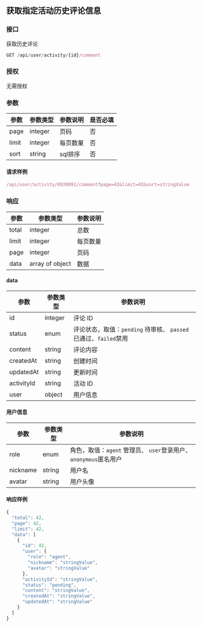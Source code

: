 ## 获取指定活动历史评论信息

### 接口

获取历史评论

```js
GET /api/user/activity/{id}/comment
```

### 授权

无需授权

### 参数

| 参数 | 参数类型 | 参数说明 | 是否必填 |
| --- | --- | --- | --- |
| page | integer | 页码 | 否 |
| limit | integer | 每页数量 | 否 |
| sort | string | sql排序 | 否 |

#### 请求样例

```js
/api/user/activity/8930091/comment?page=42&limit=42&sort=stringValue
```

### 响应

| 参数 | 参数类型 | 参数说明 |
| --- | --- | --- |
| total | integer | 总数 |
| limit | integer | 每页数量 |
| page | integer | 页码 |
| data | array of object | 数据 |

#### data

| 参数 | 参数类型 | 参数说明 |
| --- | --- | --- |
| id | integer | 评论 ID |
| status | enum | 评论状态，取值：`pending` 待审核、 `passed`已通过、`failed`禁用 |
| content | string | 评论内容 |
| createdAt | string | 创建时间 |
| updatedAt | string | 更新时间 |
| activityId | string | 活动 ID |
| user | object | 用户信息 |

#### 用户信息

| 参数 | 参数类型 | 参数说明 |
| --- | --- | --- |
| role | enum | 角色，取值：`agent` 管理员、 `user`登录用户、`anonymous`匿名用户 |
| nickname | string | 用户名 |
| avatar | string | 用户头像 |

#### 响应样例

```js
{
  "total": 42,
  "page": 42,
  "limit": 42,
  "data": [
    {
      "id": 42,
      "user": {
        "role": "agent",
        "nickname": "stringValue",
        "avatar": "stringValue"
      },
      "activityId": "stringValue",
      "status": "pending",
      "content": "stringValue",
      "createdAt": "stringValue",
      "updatedAt": "stringValue"
    }
  ]
}
```



